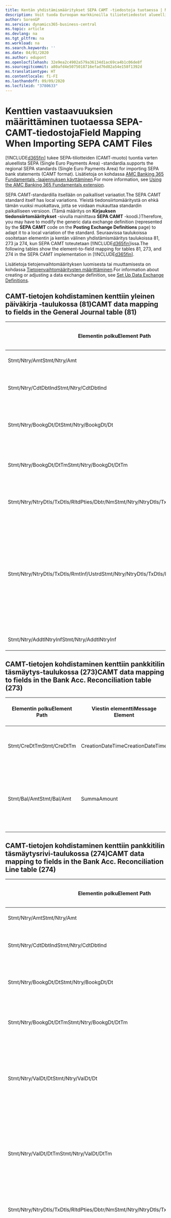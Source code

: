 ```yaml
---
title: Kentän yhdistämismääritykset SEPA CAMT -tiedostoja tuotaessa | Microsoft Docs
description: Voit tuoda Euroopan markkinoilla tiliotetiedostot alueellisen SEPA (Single Euro Payments Area) -standardin mukaisessa muodossa.
author: SorenGP
ms.service: dynamics365-business-central
ms.topic: article
ms.devlang: na
ms.tgt_pltfrm: na
ms.workload: na
ms.search.keywords: ''
ms.date: 04/01/2020
ms.author: edupont
ms.openlocfilehash: 32e9ea2c4902a579a36134d1ac69ca4b1c06de8f
ms.sourcegitcommit: a80afd4e5075018716efad76d82a54e158f1392d
ms.translationtype: HT
ms.contentlocale: fi-FI
ms.lasthandoff: 09/09/2020
ms.locfileid: "3780633"
---
```

# <a name="field-mapping-when-importing-sepa-camt-files"></a><span data-ttu-id="bcd61-103">Kenttien vastaavuuksien määrittäminen tuotaessa SEPA-CAMT-tiedostoja</span><span class="sxs-lookup"><span data-stu-id="bcd61-103">Field Mapping When Importing SEPA CAMT Files</span></span>
[!INCLUDE[d365fin](includes/d365fin_md.md)] <span data-ttu-id="bcd61-104">tukee SEPA-tiliotteiden (CAMT-muoto) tuontia varten alueellista SEPA (Single Euro Payments Area) -standardia.</span><span class="sxs-lookup"><span data-stu-id="bcd61-104">supports the regional SEPA standards (Single Euro Payments Area) for importing SEPA bank statements (CAMT format).</span></span> <span data-ttu-id="bcd61-105">Lisätietoja on kohdassa [AMC Banking 365 Fundamentals -laajennuksen käyttäminen](ui-extensions-amc-banking.md).</span><span class="sxs-lookup"><span data-stu-id="bcd61-105">For more information, see [Using the AMC Banking 365 Fundamentals extension](ui-extensions-amc-banking.md).</span></span>  

 <span data-ttu-id="bcd61-106">SEPA CAMT-standardilla itsellään on paikalliset variaatiot.</span><span class="sxs-lookup"><span data-stu-id="bcd61-106">The SEPA CAMT standard itself has local variations.</span></span> <span data-ttu-id="bcd61-107">Yleistä tiedonsiirtomääritystä on ehkä tämän vuoksi muokattava, jotta se voidaan mukauttaa standardin paikalliseen versioon. (Tämä määritys on **Kirjauksen tiedonsiirtomääritykset** -sivulla mainittava **SEPA CAMT** -koodi.)</span><span class="sxs-lookup"><span data-stu-id="bcd61-107">Therefore, you may have to modify the generic data exchange definition (represented by the **SEPA CAMT** code on the **Posting Exchange Definitions** page) to adapt it to a local variation of the standard.</span></span> <span data-ttu-id="bcd61-108">Seuraavissa taulukoissa osoitetaan elementin ja kentän välinen yhdistämismääritys taulukoissa 81, 273 ja 274, kun SEPA CAMT toteutetaan [!INCLUDE[d365fin](includes/d365fin_md.md)]issa.</span><span class="sxs-lookup"><span data-stu-id="bcd61-108">The following tables show the element-to-field mapping for tables 81, 273, and 274 in the SEPA CAMT implementation in [!INCLUDE[d365fin](includes/d365fin_md.md)].</span></span>  

 <span data-ttu-id="bcd61-109">Lisätietoja tietojenvaihtomäärityksen luomisesta tai muuttamisesta on kohdassa [Tietojenvaihtomääritysten määrittäminen](across-how-to-set-up-data-exchange-definitions.md).</span><span class="sxs-lookup"><span data-stu-id="bcd61-109">For information about creating or adjusting a data exchange definition, see [Set Up Data Exchange Definitions](across-how-to-set-up-data-exchange-definitions.md).</span></span>  

## <a name="camt-data-mapping-to-fields-in-the-general-journal-table-81"></a><span data-ttu-id="bcd61-110">CAMT-tietojen kohdistaminen kenttiin yleinen päiväkirja -taulukossa (81)</span><span class="sxs-lookup"><span data-stu-id="bcd61-110">CAMT data mapping to fields in the General Journal table (81)</span></span>  

|<span data-ttu-id="bcd61-111">Elementin polku</span><span class="sxs-lookup"><span data-stu-id="bcd61-111">Element Path</span></span>|<span data-ttu-id="bcd61-112">Viestin elementti</span><span class="sxs-lookup"><span data-stu-id="bcd61-112">Message Element</span></span>|<span data-ttu-id="bcd61-113">Tietotyyppi</span><span class="sxs-lookup"><span data-stu-id="bcd61-113">Data Type</span></span>|<span data-ttu-id="bcd61-114">Kuvaus</span><span class="sxs-lookup"><span data-stu-id="bcd61-114">Description</span></span>|<span data-ttu-id="bcd61-115">Negatiivisen etumerkin tunniste</span><span class="sxs-lookup"><span data-stu-id="bcd61-115">Negative-Sign Identifier</span></span>|<span data-ttu-id="bcd61-116">Kentän nro</span><span class="sxs-lookup"><span data-stu-id="bcd61-116">Field No.</span></span>|<span data-ttu-id="bcd61-117">Kentän nimi</span><span class="sxs-lookup"><span data-stu-id="bcd61-117">Field Name</span></span>|  
|------------------|---------------------|---------------|-----------------|-------------------------------|---------------|----------------|  
|<span data-ttu-id="bcd61-118">Stmt/Ntry/Amt</span><span class="sxs-lookup"><span data-stu-id="bcd61-118">Stmt/Ntry/Amt</span></span>|<span data-ttu-id="bcd61-119">Summa</span><span class="sxs-lookup"><span data-stu-id="bcd61-119">Amount</span></span>|<span data-ttu-id="bcd61-120">Desimaali</span><span class="sxs-lookup"><span data-stu-id="bcd61-120">Decimal</span></span>|<span data-ttu-id="bcd61-121">Rahamäärä käteiskirjauksessa</span><span class="sxs-lookup"><span data-stu-id="bcd61-121">The amount of money in the cash entry</span></span>||<span data-ttu-id="bcd61-122">13</span><span class="sxs-lookup"><span data-stu-id="bcd61-122">13</span></span>|<span data-ttu-id="bcd61-123">Summa</span><span class="sxs-lookup"><span data-stu-id="bcd61-123">Amount</span></span>|  
|<span data-ttu-id="bcd61-124">Stmt/Ntry/CdtDbtInd</span><span class="sxs-lookup"><span data-stu-id="bcd61-124">Stmt/Ntry/CdtDbtInd</span></span>|<span data-ttu-id="bcd61-125">CreditDebitIndicator</span><span class="sxs-lookup"><span data-stu-id="bcd61-125">CreditDebitIndicator</span></span>|<span data-ttu-id="bcd61-126">Teksti</span><span class="sxs-lookup"><span data-stu-id="bcd61-126">Text</span></span>|<span data-ttu-id="bcd61-127">Ilmaisee, onko tapahtuma kredit- vai debet-tapahtuma</span><span class="sxs-lookup"><span data-stu-id="bcd61-127">Indicates whether the entry is a credit or a debit entry</span></span>|<span data-ttu-id="bcd61-128">DBIT</span><span class="sxs-lookup"><span data-stu-id="bcd61-128">DBIT</span></span>|<span data-ttu-id="bcd61-129">13</span><span class="sxs-lookup"><span data-stu-id="bcd61-129">13</span></span>|<span data-ttu-id="bcd61-130">Summa</span><span class="sxs-lookup"><span data-stu-id="bcd61-130">Amount</span></span>|  
|<span data-ttu-id="bcd61-131">Stmt/Ntry/BookgDt/Dt</span><span class="sxs-lookup"><span data-stu-id="bcd61-131">Stmt/Ntry/BookgDt/Dt</span></span>|<span data-ttu-id="bcd61-132">Pvm</span><span class="sxs-lookup"><span data-stu-id="bcd61-132">Date</span></span>|<span data-ttu-id="bcd61-133">Pvm</span><span class="sxs-lookup"><span data-stu-id="bcd61-133">Date</span></span>|<span data-ttu-id="bcd61-134">Päivämäärä, jolloin kirjaus on tiliöity tilille tilinhallinnoijan kirjoissa</span><span class="sxs-lookup"><span data-stu-id="bcd61-134">The date when an entry is posted to an account on the account servicer's books</span></span>||<span data-ttu-id="bcd61-135">5</span><span class="sxs-lookup"><span data-stu-id="bcd61-135">5</span></span>|<span data-ttu-id="bcd61-136">Kirjauspvm</span><span class="sxs-lookup"><span data-stu-id="bcd61-136">Posting Date</span></span>|  
|<span data-ttu-id="bcd61-137">Stmt/Ntry/BookgDt/DtTm</span><span class="sxs-lookup"><span data-stu-id="bcd61-137">Stmt/Ntry/BookgDt/DtTm</span></span>|<span data-ttu-id="bcd61-138">DateTime</span><span class="sxs-lookup"><span data-stu-id="bcd61-138">DateTime</span></span>|<span data-ttu-id="bcd61-139">DateTime</span><span class="sxs-lookup"><span data-stu-id="bcd61-139">DateTime</span></span>|<span data-ttu-id="bcd61-140">Päivämäärä ja aika, jolloin kirjaus on tiliöity tilille tilinhallinnoijan kirjoissa</span><span class="sxs-lookup"><span data-stu-id="bcd61-140">The date and time when an entry is posted to an account on the account servicer's books</span></span>||<span data-ttu-id="bcd61-141">5</span><span class="sxs-lookup"><span data-stu-id="bcd61-141">5</span></span>|<span data-ttu-id="bcd61-142">Kirjauspvm</span><span class="sxs-lookup"><span data-stu-id="bcd61-142">Posting Date</span></span>|  
|<span data-ttu-id="bcd61-143">Stmt/Ntry/NtryDtls/TxDtls/RltdPties/Dbtr/Nm</span><span class="sxs-lookup"><span data-stu-id="bcd61-143">Stmt/Ntry/NtryDtls/TxDtls/RltdPties/Dbtr/Nm</span></span>|<span data-ttu-id="bcd61-144">Nimi</span><span class="sxs-lookup"><span data-stu-id="bcd61-144">Name</span></span>|<span data-ttu-id="bcd61-145">Teksti</span><span class="sxs-lookup"><span data-stu-id="bcd61-145">Text</span></span>|<span data-ttu-id="bcd61-146">Osallisen nimi, joka on velkaa rahasumman (viimeiselle) perijälle</span><span class="sxs-lookup"><span data-stu-id="bcd61-146">The name of the party that owes an amount of money to the (ultimate) creditor</span></span>||<span data-ttu-id="bcd61-147">1221</span><span class="sxs-lookup"><span data-stu-id="bcd61-147">1221</span></span>|<span data-ttu-id="bcd61-148">Maksajan tiedot</span><span class="sxs-lookup"><span data-stu-id="bcd61-148">Payer Information</span></span>|  
|<span data-ttu-id="bcd61-149">Stmt/Ntry/NtryDtls/TxDtls/RmtInf/Ustrd</span><span class="sxs-lookup"><span data-stu-id="bcd61-149">Stmt/Ntry/NtryDtls/TxDtls/RmtInf/Ustrd</span></span>|<span data-ttu-id="bcd61-150">Rakenteeton</span><span class="sxs-lookup"><span data-stu-id="bcd61-150">Unstructured</span></span>|<span data-ttu-id="bcd61-151">Teksti</span><span class="sxs-lookup"><span data-stu-id="bcd61-151">Text</span></span>|<span data-ttu-id="bcd61-152">Rakenteettomassa muodossa olevat tiedot, jotka on toimitettu sen tapahtuman kohdistamiseen/täsmäytykseen nimikkeillä, jotka maksun tulisi selvittää, esimerkiksi myyntireskontrajärjestelmän kaupallisten laskujen.</span><span class="sxs-lookup"><span data-stu-id="bcd61-152">Information supplied to enable the matching/reconciliation of an entry with the items that the payment is intended to settle, such as commercial invoices in an accounts-receivable system, in an unstructured form</span></span>||<span data-ttu-id="bcd61-153">8</span><span class="sxs-lookup"><span data-stu-id="bcd61-153">8</span></span>|<span data-ttu-id="bcd61-154">Kuvaus</span><span class="sxs-lookup"><span data-stu-id="bcd61-154">Description</span></span>|  
|<span data-ttu-id="bcd61-155">Stmt/Ntry/AddtlNtryInf</span><span class="sxs-lookup"><span data-stu-id="bcd61-155">Stmt/Ntry/AddtlNtryInf</span></span>|<span data-ttu-id="bcd61-156">LisätiedotMerkinnästä</span><span class="sxs-lookup"><span data-stu-id="bcd61-156">AdditionalEntryInformation</span></span>|<span data-ttu-id="bcd61-157">Teksti</span><span class="sxs-lookup"><span data-stu-id="bcd61-157">Text</span></span>|<span data-ttu-id="bcd61-158">Lisätietoja merkinnästä</span><span class="sxs-lookup"><span data-stu-id="bcd61-158">Additional information about the entry</span></span>||<span data-ttu-id="bcd61-159">1222</span><span class="sxs-lookup"><span data-stu-id="bcd61-159">1222</span></span>|<span data-ttu-id="bcd61-160">Tapahtuman tiedot</span><span class="sxs-lookup"><span data-stu-id="bcd61-160">Transaction Information</span></span>|  

## <a name="camt-data-mapping-to-fields-in-the-bank-acc-reconciliation-table-273"></a><span data-ttu-id="bcd61-161">CAMT-tietojen kohdistaminen kenttiin pankkitilin täsmäytys-taulukossa (273)</span><span class="sxs-lookup"><span data-stu-id="bcd61-161">CAMT data mapping to fields in the Bank Acc. Reconciliation table (273)</span></span>  

|<span data-ttu-id="bcd61-162">Elementin polku</span><span class="sxs-lookup"><span data-stu-id="bcd61-162">Element Path</span></span>|<span data-ttu-id="bcd61-163">Viestin elementti</span><span class="sxs-lookup"><span data-stu-id="bcd61-163">Message Element</span></span>|<span data-ttu-id="bcd61-164">Tietotyyppi</span><span class="sxs-lookup"><span data-stu-id="bcd61-164">Data Type</span></span>|<span data-ttu-id="bcd61-165">Kuvaus</span><span class="sxs-lookup"><span data-stu-id="bcd61-165">Description</span></span>|<span data-ttu-id="bcd61-166">Negatiivisen etumerkin tunniste</span><span class="sxs-lookup"><span data-stu-id="bcd61-166">Negative-Sign Identifier</span></span>|<span data-ttu-id="bcd61-167">Kentän nro</span><span class="sxs-lookup"><span data-stu-id="bcd61-167">Field No.</span></span>|<span data-ttu-id="bcd61-168">Kentän nimi</span><span class="sxs-lookup"><span data-stu-id="bcd61-168">Field Name</span></span>|  
|------------------|---------------------|---------------|-----------------|-------------------------------|---------------|----------------|  
|<span data-ttu-id="bcd61-169">Stmt/CreDtTm</span><span class="sxs-lookup"><span data-stu-id="bcd61-169">Stmt/CreDtTm</span></span>|<span data-ttu-id="bcd61-170">CreationDateTime</span><span class="sxs-lookup"><span data-stu-id="bcd61-170">CreationDateTime</span></span>|<span data-ttu-id="bcd61-171">Pvm</span><span class="sxs-lookup"><span data-stu-id="bcd61-171">Date</span></span>|<span data-ttu-id="bcd61-172">Päivämäärä ja kellonaika, jolloin sanoma luotiin.</span><span class="sxs-lookup"><span data-stu-id="bcd61-172">The date and time when the message was created</span></span>||<span data-ttu-id="bcd61-173">3</span><span class="sxs-lookup"><span data-stu-id="bcd61-173">3</span></span>|<span data-ttu-id="bcd61-174">Tiliotteen pvm</span><span class="sxs-lookup"><span data-stu-id="bcd61-174">Statement Date</span></span>|  
|<span data-ttu-id="bcd61-175">Stmt/Bal/Amt</span><span class="sxs-lookup"><span data-stu-id="bcd61-175">Stmt/Bal/Amt</span></span>|<span data-ttu-id="bcd61-176">Summa</span><span class="sxs-lookup"><span data-stu-id="bcd61-176">Amount</span></span>|<span data-ttu-id="bcd61-177">Desimaali</span><span class="sxs-lookup"><span data-stu-id="bcd61-177">Decimal</span></span>|<span data-ttu-id="bcd61-178">Summa, joka on seurasta kaikkien debet- ja kreditkirjausten summasta.</span><span class="sxs-lookup"><span data-stu-id="bcd61-178">The amount resulting from the netted amounts for all debit and credit entries</span></span>||<span data-ttu-id="bcd61-179">4</span><span class="sxs-lookup"><span data-stu-id="bcd61-179">4</span></span>|<span data-ttu-id="bcd61-180">Tiliotteen loppusaldo</span><span class="sxs-lookup"><span data-stu-id="bcd61-180">Statement Ending Balance</span></span>|  

## <a name="camt-data-mapping-to-fields-in-the-bank-acc-reconciliation-line-table-274"></a><span data-ttu-id="bcd61-181">CAMT-tietojen kohdistaminen kenttiin pankkitilin täsmäytysrivi-taulukossa (274)</span><span class="sxs-lookup"><span data-stu-id="bcd61-181">CAMT data mapping to fields in the Bank Acc. Reconciliation Line table (274)</span></span>  

|<span data-ttu-id="bcd61-182">Elementin polku</span><span class="sxs-lookup"><span data-stu-id="bcd61-182">Element Path</span></span>|<span data-ttu-id="bcd61-183">Viestin elementti</span><span class="sxs-lookup"><span data-stu-id="bcd61-183">Message Element</span></span>|<span data-ttu-id="bcd61-184">Tietotyyppi</span><span class="sxs-lookup"><span data-stu-id="bcd61-184">Data Type</span></span>|<span data-ttu-id="bcd61-185">Kuvaus</span><span class="sxs-lookup"><span data-stu-id="bcd61-185">Description</span></span>|<span data-ttu-id="bcd61-186">Negatiivisen etumerkin tunniste</span><span class="sxs-lookup"><span data-stu-id="bcd61-186">Negative-Sign Identifier</span></span>|<span data-ttu-id="bcd61-187">Kentän nro</span><span class="sxs-lookup"><span data-stu-id="bcd61-187">Field No.</span></span>|<span data-ttu-id="bcd61-188">Kentän nimi</span><span class="sxs-lookup"><span data-stu-id="bcd61-188">Field Name</span></span>|  
|------------------|---------------------|---------------|-----------------|-------------------------------|---------------|----------------|  
|<span data-ttu-id="bcd61-189">Stmt/Ntry/Amt</span><span class="sxs-lookup"><span data-stu-id="bcd61-189">Stmt/Ntry/Amt</span></span>|<span data-ttu-id="bcd61-190">Summa</span><span class="sxs-lookup"><span data-stu-id="bcd61-190">Amount</span></span>|<span data-ttu-id="bcd61-191">Desimaali</span><span class="sxs-lookup"><span data-stu-id="bcd61-191">Decimal</span></span>|<span data-ttu-id="bcd61-192">Rahamäärä käteiskirjauksessa</span><span class="sxs-lookup"><span data-stu-id="bcd61-192">The amount of money in the cash entry</span></span>||<span data-ttu-id="bcd61-193">7</span><span class="sxs-lookup"><span data-stu-id="bcd61-193">7</span></span>|<span data-ttu-id="bcd61-194">Tiliotteen summa</span><span class="sxs-lookup"><span data-stu-id="bcd61-194">Statement Amount</span></span>|  
|<span data-ttu-id="bcd61-195">Stmt/Ntry/CdtDbtInd</span><span class="sxs-lookup"><span data-stu-id="bcd61-195">Stmt/Ntry/CdtDbtInd</span></span>|<span data-ttu-id="bcd61-196">CreditDebitIndicator</span><span class="sxs-lookup"><span data-stu-id="bcd61-196">CreditDebitIndicator</span></span>|<span data-ttu-id="bcd61-197">Teksti</span><span class="sxs-lookup"><span data-stu-id="bcd61-197">Text</span></span>|<span data-ttu-id="bcd61-198">Ilmaisee, onko tapahtuma kredit- vai debet-tapahtuma</span><span class="sxs-lookup"><span data-stu-id="bcd61-198">Indicates whether the entry is a credit or a debit entry</span></span>|<span data-ttu-id="bcd61-199">DBIT</span><span class="sxs-lookup"><span data-stu-id="bcd61-199">DBIT</span></span>|<span data-ttu-id="bcd61-200">7</span><span class="sxs-lookup"><span data-stu-id="bcd61-200">7</span></span>|<span data-ttu-id="bcd61-201">Tiliotteen summa</span><span class="sxs-lookup"><span data-stu-id="bcd61-201">Statement Amount</span></span>|  
|<span data-ttu-id="bcd61-202">Stmt/Ntry/BookgDt/Dt</span><span class="sxs-lookup"><span data-stu-id="bcd61-202">Stmt/Ntry/BookgDt/Dt</span></span>|<span data-ttu-id="bcd61-203">Pvm</span><span class="sxs-lookup"><span data-stu-id="bcd61-203">Date</span></span>|<span data-ttu-id="bcd61-204">Pvm</span><span class="sxs-lookup"><span data-stu-id="bcd61-204">Date</span></span>|<span data-ttu-id="bcd61-205">Päivämäärä, jolloin kirjaus on tiliöity tilille tilinhallinnoijan kirjoissa</span><span class="sxs-lookup"><span data-stu-id="bcd61-205">The date when an entry is posted to an account on the account servicer's books</span></span>||<span data-ttu-id="bcd61-206">5</span><span class="sxs-lookup"><span data-stu-id="bcd61-206">5</span></span>|<span data-ttu-id="bcd61-207">Transaktiopvm</span><span class="sxs-lookup"><span data-stu-id="bcd61-207">Transaction Date</span></span>|  
|<span data-ttu-id="bcd61-208">Stmt/Ntry/BookgDt/DtTm</span><span class="sxs-lookup"><span data-stu-id="bcd61-208">Stmt/Ntry/BookgDt/DtTm</span></span>|<span data-ttu-id="bcd61-209">DateTime</span><span class="sxs-lookup"><span data-stu-id="bcd61-209">DateTime</span></span>|<span data-ttu-id="bcd61-210">DateTime</span><span class="sxs-lookup"><span data-stu-id="bcd61-210">DateTime</span></span>|<span data-ttu-id="bcd61-211">Päivämäärä ja aika, jolloin kirjaus on tiliöity tilille tilinhallinnoijan kirjoissa</span><span class="sxs-lookup"><span data-stu-id="bcd61-211">The date and time when an entry is posted to an account on the account servicer's books</span></span>||<span data-ttu-id="bcd61-212">5</span><span class="sxs-lookup"><span data-stu-id="bcd61-212">5</span></span>|<span data-ttu-id="bcd61-213">Transaktiopvm</span><span class="sxs-lookup"><span data-stu-id="bcd61-213">Transaction Date</span></span>|  
|<span data-ttu-id="bcd61-214">Stmt/Ntry/ValDt/Dt</span><span class="sxs-lookup"><span data-stu-id="bcd61-214">Stmt/Ntry/ValDt/Dt</span></span>|<span data-ttu-id="bcd61-215">Pvm</span><span class="sxs-lookup"><span data-stu-id="bcd61-215">Date</span></span>|<span data-ttu-id="bcd61-216">Pvm</span><span class="sxs-lookup"><span data-stu-id="bcd61-216">Date</span></span>|<span data-ttu-id="bcd61-217">Päivämäärä, jolloin varat tulevat käyttöön tilinomistajalle kredit-tiliöintitapauksessa, tai loppuu olemasta tilinomistajan käytössä Debet-tiliöintitapauksessa.</span><span class="sxs-lookup"><span data-stu-id="bcd61-217">The date when assets become available to the account owner in case of a credit entry, or cease to be available to the account owner in case of a debit entry</span></span>||<span data-ttu-id="bcd61-218">12</span><span class="sxs-lookup"><span data-stu-id="bcd61-218">12</span></span>|<span data-ttu-id="bcd61-219">Arvopvm</span><span class="sxs-lookup"><span data-stu-id="bcd61-219">Value Date</span></span>|  
|<span data-ttu-id="bcd61-220">Stmt/Ntry/ValDt/DtTm</span><span class="sxs-lookup"><span data-stu-id="bcd61-220">Stmt/Ntry/ValDt/DtTm</span></span>|<span data-ttu-id="bcd61-221">DateTime</span><span class="sxs-lookup"><span data-stu-id="bcd61-221">DateTime</span></span>|<span data-ttu-id="bcd61-222">DateTime</span><span class="sxs-lookup"><span data-stu-id="bcd61-222">DateTime</span></span>|<span data-ttu-id="bcd61-223">Päivämäärä ja aika, jolloin varat tulevat käyttöön tilinomistajalle kredit-tiliöintitapauksessa, tai loppuu olemasta tilinomistajan käytössä Debet-tiliöintitapauksessa.</span><span class="sxs-lookup"><span data-stu-id="bcd61-223">The date and time when assets become available to the account owner in case of a credit entry, or cease to be available to the account owner in case of a debit entry</span></span>||<span data-ttu-id="bcd61-224">12</span><span class="sxs-lookup"><span data-stu-id="bcd61-224">12</span></span>|<span data-ttu-id="bcd61-225">Arvopvm</span><span class="sxs-lookup"><span data-stu-id="bcd61-225">Value Date</span></span>|  
|<span data-ttu-id="bcd61-226">Stmt/Ntry/NtryDtls/TxDtls/RltdPties/Dbtr/Nm</span><span class="sxs-lookup"><span data-stu-id="bcd61-226">Stmt/Ntry/NtryDtls/TxDtls/RltdPties/Dbtr/Nm</span></span>|<span data-ttu-id="bcd61-227">Nimi</span><span class="sxs-lookup"><span data-stu-id="bcd61-227">Name</span></span>|<span data-ttu-id="bcd61-228">Teksti</span><span class="sxs-lookup"><span data-stu-id="bcd61-228">Text</span></span>|<span data-ttu-id="bcd61-229">Osallisen nimi, joka on velkaa rahasumman (viimeiselle) perijälle</span><span class="sxs-lookup"><span data-stu-id="bcd61-229">The name of the party that owes an amount of money to the (ultimate) creditor</span></span>||<span data-ttu-id="bcd61-230">15</span><span class="sxs-lookup"><span data-stu-id="bcd61-230">15</span></span>|<span data-ttu-id="bcd61-231">Maksajan tiedot</span><span class="sxs-lookup"><span data-stu-id="bcd61-231">Payer Information</span></span>|  
|<span data-ttu-id="bcd61-232">Stmt/Ntry/NtryDtls/TxDtls/RmtInf/Ustrd</span><span class="sxs-lookup"><span data-stu-id="bcd61-232">Stmt/Ntry/NtryDtls/TxDtls/RmtInf/Ustrd</span></span>|<span data-ttu-id="bcd61-233">Rakenteeton</span><span class="sxs-lookup"><span data-stu-id="bcd61-233">Unstructured</span></span>|<span data-ttu-id="bcd61-234">Teksti</span><span class="sxs-lookup"><span data-stu-id="bcd61-234">Text</span></span>|<span data-ttu-id="bcd61-235">Rakenteettomassa muodossa olevat tiedot, jotka on toimitettu sen tapahtuman kohdistamiseen/täsmäytykseen nimikkeillä, jotka maksun tulisi selvittää, esimerkiksi myyntireskontrajärjestelmän kaupallisten laskujen.</span><span class="sxs-lookup"><span data-stu-id="bcd61-235">Information supplied to enable the matching/reconciliation of an entry with the items that the payment is intended to settle, such as commercial invoices in an accounts-receivable system, in an unstructured form</span></span>||<span data-ttu-id="bcd61-236">6</span><span class="sxs-lookup"><span data-stu-id="bcd61-236">6</span></span>|<span data-ttu-id="bcd61-237">Kuvaus</span><span class="sxs-lookup"><span data-stu-id="bcd61-237">Description</span></span>|  
|<span data-ttu-id="bcd61-238">Stmt/Ntry/AddtlNtryInf</span><span class="sxs-lookup"><span data-stu-id="bcd61-238">Stmt/Ntry/AddtlNtryInf</span></span>|<span data-ttu-id="bcd61-239">LisätiedotMerkinnästä</span><span class="sxs-lookup"><span data-stu-id="bcd61-239">AdditionalEntryInformation</span></span>|<span data-ttu-id="bcd61-240">Teksti</span><span class="sxs-lookup"><span data-stu-id="bcd61-240">Text</span></span>|<span data-ttu-id="bcd61-241">Lisätietoja merkinnästä</span><span class="sxs-lookup"><span data-stu-id="bcd61-241">Additional information about the entry</span></span>||<span data-ttu-id="bcd61-242">16</span><span class="sxs-lookup"><span data-stu-id="bcd61-242">16</span></span>|<span data-ttu-id="bcd61-243">Tapahtuman tiedot</span><span class="sxs-lookup"><span data-stu-id="bcd61-243">Transaction Information</span></span>|  

 <span data-ttu-id="bcd61-244">Elementit **Ntry**-solmussa, jotka on tuotu [!INCLUDE[d365fin](includes/d365fin_md.md)] -järjestelmään, mutta joita ei ole kohdistettu mihinkään kenttiin, tallennetaan **Kirj. tiedonsiirron sarakemääritys** -taulukkoon.</span><span class="sxs-lookup"><span data-stu-id="bcd61-244">Elements in the **Ntry** node that are imported into [!INCLUDE[d365fin](includes/d365fin_md.md)] but not mapped to any fields are stored in the **Posting Exch. Column Def** table.</span></span> <span data-ttu-id="bcd61-245">Käyttäjät voivat tarkastella näitä elementtejä **Maksujen täsmäytyskirjauskansio**-, **Maksun kohdistus**- ja **Pankkitilin täsmäytys** -sivuilla valitsemalla **Pankin tiliotteen rivierittely** -toiminnon.</span><span class="sxs-lookup"><span data-stu-id="bcd61-245">Users can view these elements from the **Payment Reconciliation Journal**, **Payment Application**, and **Bank Acc. Reconciliation** pages by choosing the **Bank Statement Line Details** action.</span></span> <span data-ttu-id="bcd61-246">Lisätietoja on kohdassa [Maksujen täsmäyttäminen käyttämällä automaattista kohdistusta](receivables-how-reconcile-payments-auto-application.md).</span><span class="sxs-lookup"><span data-stu-id="bcd61-246">For more information, see [Reconcile Payments Using Automatic Application](receivables-how-reconcile-payments-auto-application.md).</span></span>  
## <a name="see-also"></a><span data-ttu-id="bcd61-247">Katso myös</span><span class="sxs-lookup"><span data-stu-id="bcd61-247">See Also</span></span>  
[<span data-ttu-id="bcd61-248">Tiedonsiirron määrittäminen</span><span class="sxs-lookup"><span data-stu-id="bcd61-248">Setting Up Data Exchange</span></span>](across-set-up-data-exchange.md)  
[<span data-ttu-id="bcd61-249">Sähköinen tiedonsiirto</span><span class="sxs-lookup"><span data-stu-id="bcd61-249">Exchanging Data Electronically</span></span>](across-data-exchange.md)  
<span data-ttu-id="bcd61-250">[AMC Banking 365 Fundamentals -laajennuksen käyttäminen](ui-extensions-amc-banking.md) </span><span class="sxs-lookup"><span data-stu-id="bcd61-250">[Using the AMC Banking 365 Fundamentals extension](ui-extensions-amc-banking.md) </span></span>  
[<span data-ttu-id="bcd61-251">XML-mallien käyttäminen tietojenvaihtomääritysten valmisteluun</span><span class="sxs-lookup"><span data-stu-id="bcd61-251">Use XML Schemas to Prepare Data Exchange Definitions</span></span>](across-how-to-use-xml-schemas-to-prepare-data-exchange-definitions.md)  
[<span data-ttu-id="bcd61-252">Maksujen täsmäyttäminen käyttämällä automaattista kohdistusta</span><span class="sxs-lookup"><span data-stu-id="bcd61-252">Reconcile Payments Using Automatic Application</span></span>](receivables-how-reconcile-payments-auto-application.md)  
